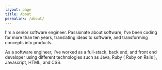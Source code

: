 ```yaml
---
layout: page
title: About
permalink: /about/
---
```


I'm a senior software engineer. Passionate about software, I've been coding for more than ten years, translating ideas to software, and transforming concepts into products.

As a software engineer, I've worked as a full-stack, back end, and front end developer using different technologies such as Java, Ruby ( Ruby on Rails ), Javascript, HTML, and CSS.

<div class="about-social-media">
  <a href="https://twitter.com/diogoribeiro">
    <svg class="svg-icon"><use xlink:href="{{ '/assets/minima-social-icons.svg#twitter' | relative_url }}"></use></svg>
  </a>
  <a href="https://www.linkedin.com/in/diogo-ribeiro-de-souza-66ba2824/">
    <svg class="svg-icon"><use xlink:href="{{ '/assets/minima-social-icons.svg#linkedin' | relative_url }}"></use></svg>
  </a>
  <a href="https://github.com/diogoribeiro">
    <svg class="svg-icon"><use xlink:href="{{ '/assets/minima-social-icons.svg#github' | relative_url }}"></use></svg>
  </a>
</div>
